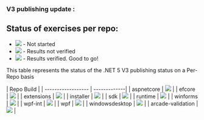 ### V3 publishing update :

## Status of exercises per repo:
- ![][red] - Not started
- ![][yellow] - Results not verified
- ![][green] - Results verified. Good to go!

This table represents the status of the .NET 5 V3 publishing status on a Per-Repo basis

| Repo                 Build        |
| ------------------ | -------------|
| aspnetcore         | ![][yellow]  |
| efcore             | ![][red]     |
| extensions         | ![][red]     |
| installer          | ![][red]     |
| sdk                | ![][red]     |
| runtime            | ![][green]   |
| winforms           | ![][red]     |
| wpf-int            | ![][red]     |
| wpf                | ![][red]     |
| windowsdesktop     | ![][green]   |
| arcade-validation  | ![][yellow]  |

[red]: https://individual.icons-land.com/IconsPreview/Sport/PNG/16x16/Ball_Red.png
[green]: https://individual.icons-land.com/IconsPreview/Sport/PNG/16x16/Ball_Green.png
[yellow]: https://individual.icons-land.com/IconsPreview/Sport/PNG/16x16/Ball_Yellow.png
